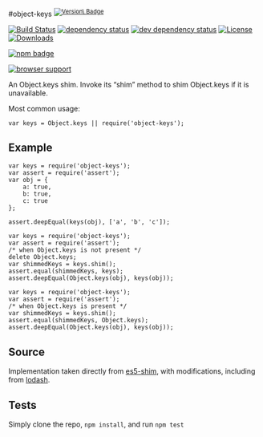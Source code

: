 \#object-keys <sup>[![Version\ Badge](http://versionbadg.es/ljharb/object-keys.svg)](https://npmjs.org/package/object-keys)</sup>

[![Build Status](https://travis-ci.org/ljharb/object-keys.svg)](https://travis-ci.org/ljharb/object-keys) [![dependency status](https://david-dm.org/ljharb/object-keys.svg)](https://david-dm.org/ljharb/object-keys) [![dev dependency status](https://david-dm.org/ljharb/object-keys/dev-status.svg)](https://david-dm.org/ljharb/object-keys#info=devDependencies) [![License](http://img.shields.io/npm/l/object-keys.svg)](LICENSE) [![Downloads](http://img.shields.io/npm/dm/object-keys.svg)](http://npm-stat.com/charts.html?package=object-keys)

[![npm badge](https://nodei.co/npm/object-keys.png?downloads=true&stars=true)](https://npmjs.org/package/object-keys)

[![browser support](https://ci.testling.com/ljharb/object-keys.png)](https://ci.testling.com/ljharb/object-keys)

An Object.keys shim. Invoke its “shim” method to shim Object.keys if it is unavailable.

Most common usage:

    var keys = Object.keys || require('object-keys');

Example
-------

    var keys = require('object-keys');
    var assert = require('assert');
    var obj = {
        a: true,
        b: true,
        c: true
    };

    assert.deepEqual(keys(obj), ['a', 'b', 'c']);

    var keys = require('object-keys');
    var assert = require('assert');
    /* when Object.keys is not present */
    delete Object.keys;
    var shimmedKeys = keys.shim();
    assert.equal(shimmedKeys, keys);
    assert.deepEqual(Object.keys(obj), keys(obj));

    var keys = require('object-keys');
    var assert = require('assert');
    /* when Object.keys is present */
    var shimmedKeys = keys.shim();
    assert.equal(shimmedKeys, Object.keys);
    assert.deepEqual(Object.keys(obj), keys(obj));

Source
------

Implementation taken directly from [es5-shim](https://github.com/es-shims/es5-shim/blob/master/es5-shim.js#L542-589), with modifications, including from [lodash](https://github.com/lodash/lodash).

Tests
-----

Simply clone the repo, `npm install`, and run `npm test`
